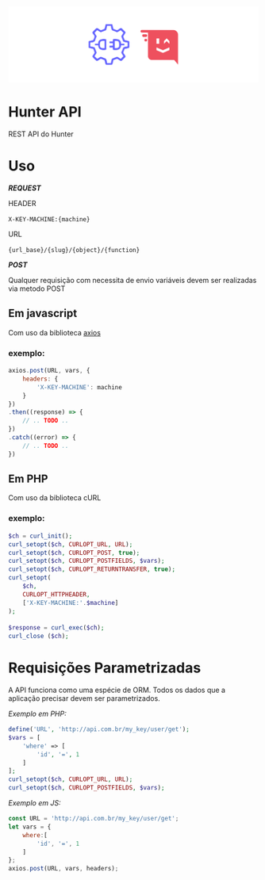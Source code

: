 ![logo api](logo.png)

# Hunter API

REST API do Hunter

# Uso

***REQUEST***

HEADER

```X-KEY-MACHINE:{machine}```

URL

```{url_base}/{slug}/{object}/{function}```

***POST***

Qualquer requisição com necessita de envio variáveis devem ser realizadas via metodo POST

## ****Em javascript****

Com uso da biblioteca [axios](https://www.npmjs.com/package/axios)

### exemplo:

```javascript
axios.post(URL, vars, {
    headers: {
        'X-KEY-MACHINE': machine
    }
})
.then((response) => {
    // .. TODO ..
})
.catch((error) => {
    // .. TODO ..
})
```

## ****Em PHP****
Com uso da biblioteca cURL

### exemplo:

```php
$ch = curl_init();
curl_setopt($ch, CURLOPT_URL, URL);
curl_setopt($ch, CURLOPT_POST, true);
curl_setopt($ch, CURLOPT_POSTFIELDS, $vars);
curl_setopt($ch, CURLOPT_RETURNTRANSFER, true);
curl_setopt( 
    $ch, 
    CURLOPT_HTTPHEADER,
    ['X-KEY-MACHINE:'.$machine]
);

$response = curl_exec($ch);
curl_close ($ch);
```

# Requisições Parametrizadas

A API funciona como uma espécie de ORM. Todos os dados que a aplicação precisar devem ser parametrizados.

*Exemplo em PHP:*

```php
define('URL', 'http://api.com.br/my_key/user/get');
$vars = [
    'where' => [
        'id', '=', 1
    ]
];
curl_setopt($ch, CURLOPT_URL, URL);
curl_setopt($ch, CURLOPT_POSTFIELDS, $vars);
```

*Exemplo em JS:*

```javascript
const URL = 'http://api.com.br/my_key/user/get';
let vars = {
    where:[
        'id', '=', 1
    ]
};
axios.post(URL, vars, headers);
```

